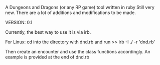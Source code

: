 A Dungeons and Dragons (or any RP game) tool written in ruby
Still very new. There are a lot of additions and modifications to be made.

VERSION: 0.1

Currently, the best way to use it is via irb.

For Linux:
cd  into the directory with dnd.rb and run >> irb -I ./ -r 'dnd.rb'

Then create an encounter and use the class functions accordingly. An example is provided at the end of dnd.rb
